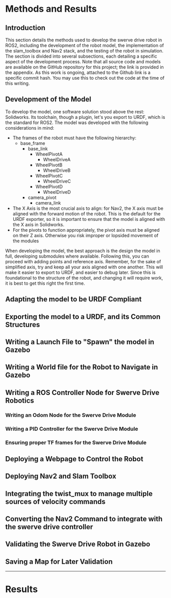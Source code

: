 # Methods and Results

## Introduction

This section details the methods used to develop the swerve drive robot in ROS2, including the development of the robot model, the implementation of the slam_toolbox and Nav2 stack, and the testing of the robot in simulation. The section is divided into several subsections, each detailing a specific aspect of the development process. Note that all source code and models are available on the GitHub repository for this project; the link is provided in the appendix. As this work is ongoing, attached to the Github link is a specific commit hash. You may use this to check out the code at the time of this writing.

## Development of the Model

To develop the model, one software solution stood above the rest: Solidworks. Its toolchain, though a plugin, let's you export to URDF, which is the standard for ROS2. The model was developed with the following considerations in mind:

- The frames of the robot must have the following hierarchy:
    - base_frame
        - base_link
            - WheelPivotA
                - WheelDriveA
            - WheelPivotB
                - WheelDriveB
            - WheelPivotC
                - WheelDriveC
            - WheelPivotD
                - WheelDriveD
        - camera_pivot
            - camera_link
- The X Axis is the most crucial axis to align: for Nav2, the X axis must be aligned with the forward motion of the robot. This is the default for the URDF exporter, so it is important to ensure that the model is aligned with the X axis in Solidworks.
- For the pivots to function appropriately, the pivot axis must be aligned on their Z axis. Otherwise you risk improper or lopsided movement of the modules

When developing the model, the best approach is the design the model in full, developing submodules where available. Following this, you can proceed with adding points and reference axis. Remember, for the sake of simplified axis, try and keep all your axis aligned with one another. This will make it easier to export to URDF, and easier to debug later. Since this is foundational to the structure of the robot, and changing it will require work, it is best to get this right the first time.


## Adapting the model to be URDF Compliant




## Exporting the model to a URDF, and its Common Structures




## Writing a Launch File to "Spawn" the model in Gazebo




## Writing a World file for the Robot to Navigate in Gazebo




## Writing a ROS Controller Node for Swerve Drive Robotics




### Writing an Odom Node for the Swerve Drive Module




### Writing a PID Controller for the Swerve Drive Module




### Ensuring proper TF frames for the Swerve Drive Module




## Deploying a Webpage to Control the Robot




## Deploying Nav2 and Slam Toolbox




## Integrating the twist_mux to manage multiple sources of velocity commands




## Converting the Nav2 Command to integrate with the swerve drive controller




## Validating the Swerve Drive Robot in Gazebo




## Saving a Map for Later Validation





---


# Results



